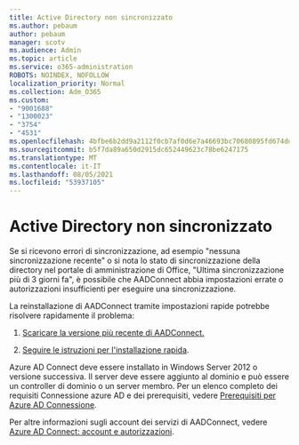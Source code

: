 ```yaml
---
title: Active Directory non sincronizzato
ms.author: pebaum
author: pebaum
manager: scotv
ms.audience: Admin
ms.topic: article
ms.service: o365-administration
ROBOTS: NOINDEX, NOFOLLOW
localization_priority: Normal
ms.collection: Adm_O365
ms.custom:
- "9001688"
- "1300023"
- "3754"
- "4531"
ms.openlocfilehash: 4bfbe6b2dd9a2112f0cb7af0d6e7a46693bc70680895fd674ddb0332b7071797
ms.sourcegitcommit: b5f7da89a650d2915dc652449623c78be6247175
ms.translationtype: MT
ms.contentlocale: it-IT
ms.lasthandoff: 08/05/2021
ms.locfileid: "53937105"
---
```

# <a name="active-directory-not-syncing"></a>Active Directory non sincronizzato

Se si ricevono errori di sincronizzazione, ad esempio "nessuna sincronizzazione recente" o si nota lo stato di sincronizzazione della directory nel portale di amministrazione di Office, "Ultima sincronizzazione più di 3 giorni fa", è possibile che AADConnect abbia impostazioni errate o autorizzazioni insufficienti per eseguire una sincronizzazione.  

La reinstallazione di AADConnect tramite impostazioni rapide potrebbe risolvere rapidamente il problema:

1. [Scaricare la versione più recente di AADConnect.](https://go.microsoft.com/fwlink/?LinkId=615771)

2. [Seguire le istruzioni per l'installazione rapida](/azure/active-directory/hybrid/how-to-connect-install-express).

Azure AD Connect deve essere installato in Windows Server 2012 o versione successiva. Il server deve essere aggiunto al dominio e può essere un controller di dominio o un server membro. Per un elenco completo dei requisiti Connessione azure AD e dei prerequisiti, vedere [Prerequisiti per Azure AD Connessione](/azure/active-directory/hybrid/how-to-connect-install-prerequisites).

Per altre informazioni sugli account dei servizi di AADConnect, vedere [Azure AD Connect: account e autorizzazioni](/azure/active-directory/hybrid/reference-connect-accounts-permissions).
